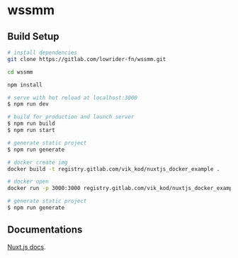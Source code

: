 # wssmm

## Build Setup

```bash
# install dependencies
git clone https://gitlab.com/lowrider-fn/wssmm.git

cd wssmm

npm install

# serve with hot reload at localhost:3000
$ npm run dev

# build for production and launch server
$ npm run build
$ npm run start

# generate static project
$ npm run generate

# docker create img
docker build -t registry.gitlab.com/vik_kod/nuxtjs_docker_example .

# docker open
docker run -p 3000:3000 registry.gitlab.com/vik_kod/nuxtjs_docker_example

# generate static project
$ npm run generate
```
## Documentations
[Nuxt.js docs](https://nuxtjs.org).
